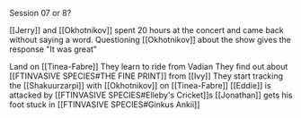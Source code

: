 Session 07 or 8?



[[Jerry]] and [[Okhotnikov]] spent 20 hours at the concert and came back without saying a word.  Questioning [[Okhotnikov]] about the show gives the response "It was great"

Land on [[Tinea-Fabre]]
They learn to ride from Vadian
They find out about [[FTINVASIVE SPECIES#THE FINE PRINT]] from [[Ivy]]
They start tracking the [[Shakuurzarpi]] with [[Okhotnikov]] on [[Tinea-Fabre]]
[[Eddie]] is attacked by [[FTINVASIVE SPECIES#Elleby's Cricket]]s
[[Jonathan]] gets his foot stuck in [[FTINVASIVE SPECIES#Ginkus Ankii]]